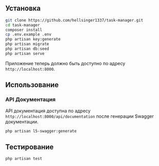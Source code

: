 ## Установка 
   
```sh
git clone https://github.com/hellsinger1337/task-manager.git
cd task-manager
composer install
cp .env.example .env
php artisan key:generate
php artisan migrate
php artisan db:seed
php artisan serve
```

Приложение теперь должно быть доступно по адресу `http://localhost:8000`.

## Использование

### API Документация

API документация доступна по адресу `http://localhost:8000/api/documentation` после генерации Swagger документации. 

```sh
php artisan l5-swagger:generate
```

## Тестирование

```sh
php artisan test
```
